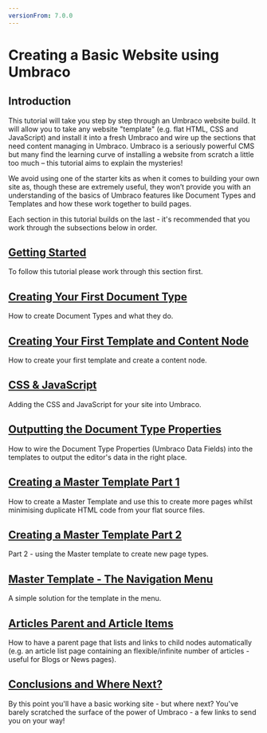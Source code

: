 ```yaml
---
versionFrom: 7.0.0
---
```

# Creating a Basic Website using Umbraco

## Introduction 
This tutorial will take you step by step through an Umbraco website build. It will allow you to take any website "template" (e.g. flat HTML, CSS and JavaScript) and install it into a fresh Umbraco and wire up the sections that need content managing in Umbraco.  Umbraco is a seriously powerful CMS but many find the learning curve of installing a website from scratch a little too much – this tutorial aims to explain the mysteries!

We avoid using one of the starter kits as when it comes to building your own site as, though these are extremely useful, they won’t provide you with an understanding of the basics of Umbraco features like Document Types and Templates and how these work together to build pages. 

Each section in this tutorial builds on the last - it's recommended that you work through the subsections below in order. 


## [Getting Started](Getting-Started/index-v7.md)
To follow this tutorial please work through this section first. 


## [Creating Your First Document Type](Document-Types/index-v7.md)
How to create Document Types and what they do.


## [Creating Your First Template and Content Node](Creating-Your-First-Template-and-Content-Node/index-v7.md)
How to create your first template and create a content node. 


## [CSS & JavaScript](CSS-And-JavaScript/index-v7.md)
Adding the CSS and JavaScript for your site into Umbraco.


## [Outputting the Document Type Properties](Outputting-the-Document-Type-Properties/index-v7.md)
How to wire the Document Type Properties (Umbraco Data Fields) into the templates to output the editor's data in the right place.


## [Creating a Master Template Part 1](Creating-Master-Template-Part-1/index-v7.md)
How to create a Master Template and use this to create more pages whilst minimising duplicate HTML code from your flat source files.


## [Creating a Master Template Part 2](Creating-Master-Template-Part-2/index-v7.md)
Part 2 - using the Master template to create new page types. 


## [Master Template - The Navigation Menu](Master-Template-The-Navigation-Menu/index-v7.md)
A simple solution for the template in the menu. 


## [Articles Parent and Article Items](Articles-Parent-and-Article-Items/index-v7.md)
How to have a parent page that lists and links to child nodes automatically (e.g. an article list page containing an flexible/infinite number of articles - useful for Blogs or News pages). 


## [Conclusions and Where Next?](Conclusions-Where-Next)
By this point you'll have a basic working site - but where next?  You've barely scratched the surface of the power of Umbraco - a few links to send you on your way!
